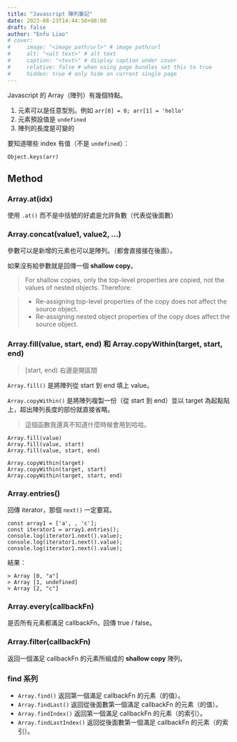 ```yaml
---
title: "Javascript 陣列筆記"
date: 2023-08-23T14:44:50+08:00
draft: false
author: "Enfu Liao"
# cover:
#     image: "<image path/url>" # image path/url
#     alt: "<alt text>" # alt text
#     caption: "<text>" # display caption under cover
#     relative: false # when using page bundles set this to true
#     hidden: true # only hide on current single page
---
```


Javascript 的 Array（陣列）有幾個特點。
1. 元素可以是任意型別。例如 `arr[0] = 0; arr[1] = 'hello'`
2. 元素預設值是 `undefined`
3. 陣列的長度是可變的


要知道哪些 index 有值（不是 `undefined`）：
```
Object.keys(arr)
```


## Method

### Array.at(idx)
使用 `.at()` 而不是中括號的好處是允許負數（代表從後面數）

### Array.concat(value1, value2, ...)
參數可以是新增的元素也可以是陣列。（都會直接接在後面）。

如果沒有給參數就是回傳一個 **shallow copy**。

> For shallow copies, only the top-level properties are copied, not the values of nested objects. Therefore:

> - Re-assigning top-level properties of the copy does not affect the source object.
> - Re-assigning nested object properties of the copy does affect the source object.

### Array.fill(value, start, end) 和 Array.copyWithin(target, start, end)
> [start, end) 右邊是開區間

`Array.fill()` 是將陣列從 start 到 end 填上 value。

`Array.copyWithin()` 是將陣列複製一份（從 start 到 end）並以 target 為起點貼上，超出陣列長度的部份就直接省略。

> 這個函數我還真不知道什麼時候會用到哈哈。

```
Array.fill(value)
Array.fill(value, start)
Array.fill(value, start, end)

Array.copyWithin(target)
Array.copyWithin(target, start)
Array.copyWithin(target, start, end)
```



### Array.entries()
回傳 iterator，那個 `next()` 一定要寫。

```
const array1 = ['a', , 'c'];
const iterator1 = array1.entries();
console.log(iterator1.next().value);
console.log(iterator1.next().value);
console.log(iterator1.next().value);
```

結果：

```
> Array [0, "a"]
> Array [1, undefined]
> Array [2, "c"]
```

### Array.every(callbackFn)
是否所有元素都滿足 callbackFn，回傳 true / false。

### Array.filter(callbackFn)
返回一個滿足 callbackFn 的元素所組成的 **shallow copy** 陣列。

### find 系列
- `Array.find()` 返回第一個滿足 callbackFn 的元素（的值）。
- `Array.findLast()` 返回從後面數第一個滿足 callbackFn 的元素（的值）。
- `Array.findIndex()` 返回第一個滿足 callbackFn 的元素（的索引）。
- `Array.findLastIndex()` 返回從後面數第一個滿足 callbackFn 的元素（的索引）。






